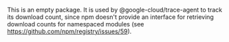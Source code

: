 This is an empty package. It is used by @google-cloud/trace-agent to track its download count, since npm doesn't provide an interface for retrieving download counts for namespaced modules (see https://github.com/npm/registry/issues/59).
